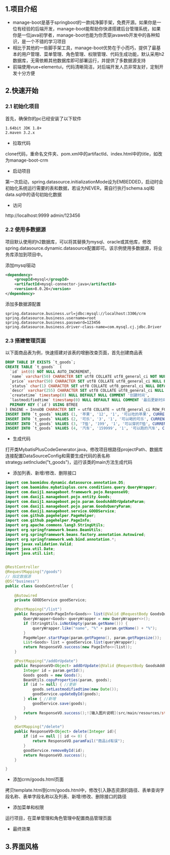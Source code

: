 ## 1.项目介绍
- manage-boot是基于springboot的一款纯净脚手架，免费开源。如果你是一位有经验的后端开发，manage-boot能帮助你快递搭建后台管理系统，如果你是一位java初学者，manage-boot也能为你贯穿javaweb开发中的各种知识，是一个不错的学习项目
- 相比于其他的一些脚手架工具，manage-boot优势在于小而巧，提供了最基本的用户管理、菜单管理、角色管理、权限管理、代码生成功能，默认采用h2数据库，无需依赖其他数据库即可部署运行，并提供了多数据源支持
- 前端使用vue+elementui，代码清晰简洁，对后端开发人员非常友好，定制开发十分方便

## 2.快速开始

### 2.1 初始化项目

首先，确保你的pc已经安装了以下软件

```sh
1.64bit JDK 1.8+
2.maven 3.2.x
```

- 拉取代码

clone代码，重命名文件夹、pom.xml中的artifactId、index.html中的title，如改为manage-boot-crm

- 启动项目

第一次启动，spring.datasource.initializationMode设为EMBEDDED，启动时会初始化系统运行需要的表和数据，若设为NEVER，需自行执行schema.sql和data.sql中的语句初始化数据

- 访问

http://localhost:9999
admin/123456

### 2.2 使用多数据源

项目默认使用的h2数据库，可以将其替换为mysql、oracle或其他库，修改spring.datasource.dynamic.datasource配置即可。该示例使用多数据源，将业务库添加到项目中。

添加mysql驱动

```xml
<dependency>
    <groupId>mysql</groupId>
    <artifactId>mysql-connector-java</artifactId>
    <version>8.0.26</version>
</dependency>
```

添加多数据源配置
```properties
spring.datasource.business.url=jdbc:mysql://localhost:3306/crm
spring.datasource.business.username=root
spring.datasource.business.password=123456
spring.datasource.business.driver-class-name=com.mysql.cj.jdbc.Driver
```

### 2.3 搭建管理页面

以下面商品表为例，快速搭建对该表的增删改查页面，首先创建商品表

```sql
DROP TABLE IF EXISTS `t_goods`;
CREATE TABLE `t_goods`  (
  `id` int(0) NOT NULL AUTO_INCREMENT,
  `name` varchar(50) CHARACTER SET utf8 COLLATE utf8_general_ci NOT NULL COMMENT '名称',
  `price` varchar(50) CHARACTER SET utf8 COLLATE utf8_general_ci NULL DEFAULT NULL COMMENT '价格',
  `status` char(1) CHARACTER SET utf8 COLLATE utf8_general_ci NULL DEFAULT NULL COMMENT '状态 0下架1上架',
  `descr` varchar(255) CHARACTER SET utf8 COLLATE utf8_general_ci NULL DEFAULT NULL COMMENT '描述',
  `createtime` timestamp(0) NULL DEFAULT NULL COMMENT '创建时间',
  `lastmodifiedtime` timestamp(0) NULL DEFAULT NULL COMMENT '最后更新时间',
  PRIMARY KEY (`id`) USING BTREE
) ENGINE = InnoDB CHARACTER SET = utf8 COLLATE = utf8_general_ci ROW_FORMAT = Dynamic;
INSERT INTO `t_goods` VALUES (1, '苹果', '12', '1', '可以吃的苹果', CURRENT_TIMESTAMP, CURRENT_TIMESTAMP);
INSERT INTO `t_goods` VALUES (2, '可乐', '3', '1', '可以喝的可乐', CURRENT_TIMESTAMP, CURRENT_TIMESTAMP);
INSERT INTO `t_goods` VALUES (3, 'T恤', '199', '1', '可以穿的T恤', CURRENT_TIMESTAMP, CURRENT_TIMESTAMP);
INSERT INTO `t_goods` VALUES (4, '汽车', '159999', '1', '可以跑的汽车', CURRENT_TIMESTAMP, CURRENT_TIMESTAMP);
```

- 生成代码

打开类MybatisPlusCodeGenerator.java，修改项目根路径projectPath、数据库连接配置DataSourceConfig和需要生成代码的表名称strategy.setInclude("t_goods")，运行该类的main方法生成代码

- 添加列表、新增/修改、删除接口

```java
import com.baomidou.dynamic.datasource.annotation.DS;
import com.baomidou.mybatisplus.core.conditions.query.QueryWrapper;
import com.daxij1.manageboot.framework.pojo.ResponseVO;
import com.daxij1.manageboot.pojo.entity.Goods;
import com.daxij1.manageboot.pojo.param.GoodsAddOrUpdateParam;
import com.daxij1.manageboot.pojo.param.GoodsQueryParam;
import com.daxij1.manageboot.service.GOODService;
import com.github.pagehelper.PageHelper;
import com.github.pagehelper.PageInfo;
import org.apache.commons.lang3.StringUtils;
import org.springframework.beans.BeanUtils;
import org.springframework.beans.factory.annotation.Autowired;
import org.springframework.web.bind.annotation.*;
import javax.validation.Valid;
import java.util.Date;
import java.util.List;


@RestController
@RequestMapping("/goods")
// 指定数据源
@DS("business")
public class GoodsController {
    
    @Autowired
    private GOODService goodService;

    @PostMapping("/list")
    public ResponseVO<PageInfo<Goods>> list(@Valid @RequestBody GoodsQueryParam param){
        QueryWrapper<Goods> queryWrapper = new QueryWrapper<>();
        if (StringUtils.isNotEmpty(param.getName())) {
            queryWrapper.like("name", "%" + param.getName() + "%");
        }
        PageHelper.startPage(param.getPageno(), param.getPagesize());
        List<Goods> list = goodService.list(queryWrapper);
        return ResponseVO.success(new PageInfo<>(list));
    }

    @PostMapping("/addOrUpdate")
    public ResponseVO<Object> addOrUpdate(@Valid @RequestBody GoodsAddOrUpdateParam param){
        Integer id = param.getId();
        Goods goods = new Goods();
        BeanUtils.copyProperties(param, goods);
        if (id != null) { //更新
            goods.setLastmodifiedtime(new Date());
            goodService.updateById(goods);
        } else { //新增
            goodService.save(goods);
        }
        return ResponseVO.success();![输入图片说明](src/main/resources/static/img/%E5%95%86%E5%93%81%E7%AE%A1%E7%90%86.png)
    }

    @GetMapping("/delete")
    public ResponseVO<Object> delete(Integer id){
        if (id == null || id <= 0) {
            return ResponseVO.paramFail("商品id有误");
        }
        goodService.removeById(id);
        return ResponseVO.success();
    }

}
```

- 添加crm/goods.html页面

拷贝template.html到crm/goods.html中，修改引入静态资源的路径、表单查询字段名称、表单字段名称以及列表、新增/修改、删除接口的路径

- 添加菜单和权限

运行项目，在菜单管理和角色管理中配置商品管理页面

- 最终效果



## 3.界面风格

